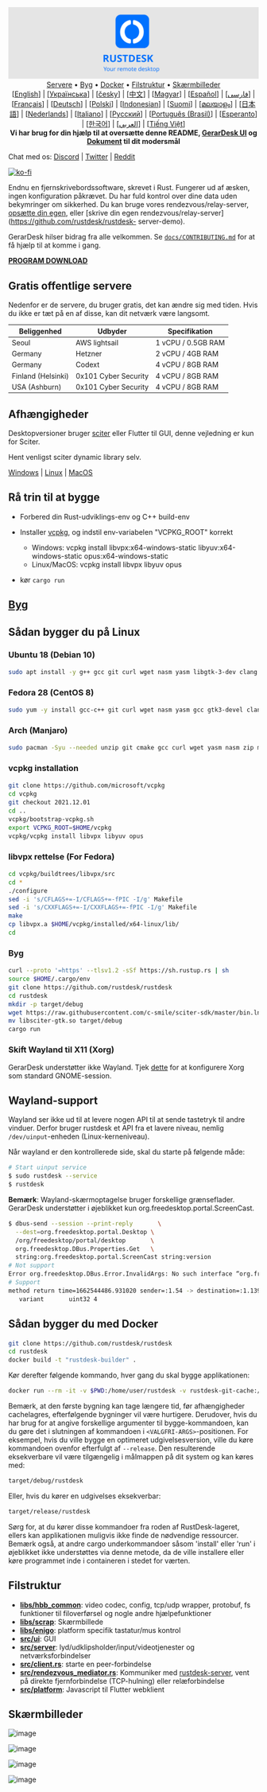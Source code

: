 <p align="center">
  <img src="../res/logo-header.svg" alt="GerarDesk - Your remote desktop"><br>
  <a href="#gratis-offentlige-servere">Servere</a> •
  <a href="#rå-trin-til-at-bygge">Byg</a> •
  <a href="#sådan-bygger-du-med-docker">Docker</a> •
  <a href="#filstruktur">Filstruktur</a> •
  <a href="#skærmbilleder">Skærmbilleder</a><br>
  [<a href="../README.md">English</a>] | [<a href="README-UA.md">Українська</a>] | [<a href="README-CS.md">česky</a>] | [<a href="README-ZH.md">中文</a>] | [<a href="README-HU.md">Magyar</a>] | [<a href="README-ES.md">Español</a>] | [<a href="README-FA.md">فارسی</a>] | [<a href="README-FR.md">Français</a>] | [<a href="README-DE.md">Deutsch</a>] | [<a href="README-PL.md">Polski</a>] | [<a href="README-ID.md">Indonesian</a>] | [<a href="README-FI.md">Suomi</a>] | [<a href="README-ML.md">മലയാളം</a>] | [<a href="README-JP.md">日本語</a>] | [<a href="README-NL.md">Nederlands</a>] | [<a href="README-IT.md">Italiano</a>] | [<a href="README-RU.md">Русский</a>] | [<a href="README-PTBR.md">Português (Brasil)</a>] | [<a href="README-EO.md">Esperanto</a>] | [<a href="README-KR.md">한국어</a>] | [<a href="README-AR.md">العربي</a>] | [<a href="README-VN.md">Tiếng Việt</a>]<br>
  <b>Vi har brug for din hjælp til at oversætte denne README, <a href="https://github.com/rustdesk/rustdesk/tree/master/src/lang">GerarDesk UI</a> og <a href=" https://github.com/rustdesk/doc.rustdesk.com">Dokument</a> til dit modersmål</b>
</p>

Chat med os: [Discord](https://discord.gg/nDceKgxnkV) | [Twitter](https://twitter.com/rustdesk) | [Reddit](https://www.reddit.com/r/rustdesk)

[![ko-fi](https://ko-fi.com/img/githubbutton_sm.svg)](https://ko-fi.com/I2I04VU09)

Endnu en fjernskrivebordssoftware, skrevet i Rust. Fungerer ud af æsken, ingen konfiguration påkrævet. Du har fuld kontrol over dine data uden bekymringer om sikkerhed. Du kan bruge vores rendezvous/relay-server, [opsætte din egen](https://rustdesk.com/server), eller [skrive din egen rendezvous/relay-server](https://github.com/rustdesk/rustdesk- server-demo).

GerarDesk hilser bidrag fra alle velkommen. Se [`docs/CONTRIBUTING.md`](docs/CONTRIBUTING.md) for at få hjælp til at komme i gang.

[**PROGRAM DOWNLOAD**](https://github.com/rustdesk/rustdesk/releases)

## Gratis offentlige servere

Nedenfor er de servere, du bruger gratis, det kan ændre sig med tiden. Hvis du ikke er tæt på en af disse, kan dit netværk være langsomt.

| Beliggenhed | Udbyder | Specifikation |
| ---------- | ------------- | ------------------ |
| Seoul | AWS lightsail | 1 vCPU / 0.5GB RAM |
| Germany | Hetzner | 2 vCPU / 4GB RAM |
| Germany | Codext | 4 vCPU / 8GB RAM |
| Finland (Helsinki) | 0x101 Cyber Security | 4 vCPU / 8GB RAM |
| USA (Ashburn) | 0x101 Cyber Security | 4 vCPU / 8GB RAM |

## Afhængigheder

Desktopversioner bruger [sciter](https://sciter.com/) eller Flutter til GUI, denne vejledning er kun for Sciter.

Hent venligst sciter dynamic library selv.

[Windows](https://raw.githubusercontent.com/c-smile/sciter-sdk/master/bin.win/x64/sciter.dll) |
[Linux](https://raw.githubusercontent.com/c-smile/sciter-sdk/master/bin.lnx/x64/libsciter-gtk.so) |
[MacOS](https://raw.githubusercontent.com/c-smile/sciter-sdk/master/bin.osx/libsciter.dylib)

## Rå trin til at bygge

- Forbered din Rust-udviklings-env og C++ build-env

- Installer [vcpkg](https://github.com/microsoft/vcpkg), og indstil env-variabelen "VCPKG_ROOT" korrekt

  - Windows: vcpkg install libvpx:x64-windows-static libyuv:x64-windows-static opus:x64-windows-static
  - Linux/MacOS: vcpkg install libvpx libyuv opus

- kør `cargo run`

## [Byg](https://rustdesk.com/docs/en/dev/build/)

## Sådan bygger du på Linux

### Ubuntu 18 (Debian 10)

```sh
sudo apt install -y g++ gcc git curl wget nasm yasm libgtk-3-dev clang libxcb-randr0-dev libxdo-dev libxfixes-dev libxcb-shape0-dev libxcb-xfixes0-dev libasound2-dev libpulse-dev cmake
```

### Fedora 28 (CentOS 8)

```sh
sudo yum -y install gcc-c++ git curl wget nasm yasm gcc gtk3-devel clang libxcb-devel libxdo-devel libXfixes-devel pulseaudio-libs-devel cmake alsa-lib-devel
```

### Arch (Manjaro)

```sh
sudo pacman -Syu --needed unzip git cmake gcc curl wget yasm nasm zip make pkg-config clang gtk3 xdotool libxcb libxfixes alsa-lib pipewire
```

### vcpkg installation

```sh
git clone https://github.com/microsoft/vcpkg
cd vcpkg
git checkout 2021.12.01
cd ..
vcpkg/bootstrap-vcpkg.sh
export VCPKG_ROOT=$HOME/vcpkg
vcpkg/vcpkg install libvpx libyuv opus
```

### libvpx rettelse (For Fedora)

```sh
cd vcpkg/buildtrees/libvpx/src
cd *
./configure
sed -i 's/CFLAGS+=-I/CFLAGS+=-fPIC -I/g' Makefile
sed -i 's/CXXFLAGS+=-I/CXXFLAGS+=-fPIC -I/g' Makefile
make
cp libvpx.a $HOME/vcpkg/installed/x64-linux/lib/
cd
```

### Byg

```sh
curl --proto '=https' --tlsv1.2 -sSf https://sh.rustup.rs | sh
source $HOME/.cargo/env
git clone https://github.com/rustdesk/rustdesk
cd rustdesk
mkdir -p target/debug
wget https://raw.githubusercontent.com/c-smile/sciter-sdk/master/bin.lnx/x64/libsciter-gtk.so
mv libsciter-gtk.so target/debug
cargo run
```

### Skift Wayland til X11 (Xorg)

GerarDesk understøtter ikke Wayland. Tjek [dette](https://docs.fedoraproject.org/en-US/quick-docs/configuring-xorg-as-default-gnome-session/) for at konfigurere Xorg som standard GNOME-session.

## Wayland-support

Wayland ser ikke ud til at levere nogen API til at sende tastetryk til andre vinduer. Derfor bruger rustdesk et API fra et lavere niveau, nemlig `/dev/uinput`-enheden (Linux-kerneniveau).

Når wayland er den kontrollerede side, skal du starte på følgende måde:
```bash
# Start uinput service
$ sudo rustdesk --service
$ rustdesk
```
**Bemærk**: Wayland-skærmoptagelse bruger forskellige grænseflader. GerarDesk understøtter i øjeblikket kun org.freedesktop.portal.ScreenCast.
```bash
$ dbus-send --session --print-reply       \
  --dest=org.freedesktop.portal.Desktop \
  /org/freedesktop/portal/desktop       \
  org.freedesktop.DBus.Properties.Get   \
  string:org.freedesktop.portal.ScreenCast string:version
# Not support
Error org.freedesktop.DBus.Error.InvalidArgs: No such interface “org.freedesktop.portal.ScreenCast”
# Support
method return time=1662544486.931020 sender=:1.54 -> destination=:1.139 serial=257 reply_serial=2
   variant       uint32 4
```
## Sådan bygger du med Docker

```sh
git clone https://github.com/rustdesk/rustdesk
cd rustdesk
docker build -t "rustdesk-builder" .
```

Kør derefter følgende kommando, hver gang du skal bygge applikationen:
```sh
docker run --rm -it -v $PWD:/home/user/rustdesk -v rustdesk-git-cache:/home/user/.cargo/git -v rustdesk-registry-cache:/home/user/.cargo/registry -e PUID="$(id -u)" -e PGID="$(id -g)" rustdesk-builder
```

Bemærk, at den første bygning kan tage længere tid, før afhængigheder cachelagres, efterfølgende bygninger vil være hurtigere. Derudover, hvis du har brug for at angive forskellige argumenter til bygge-kommandoen, kan du gøre det i slutningen af kommandoen i `<VALGFRI-ARGS>`-positionen. For eksempel, hvis du ville bygge en optimeret udgivelsesversion, ville du køre kommandoen ovenfor efterfulgt af `--release`. Den resulterende eksekverbare vil være tilgængelig i målmappen på dit system og kan køres med:

```sh
target/debug/rustdesk
```

Eller, hvis du kører en udgivelses eksekverbar:

```sh
target/release/rustdesk
```

Sørg for, at du kører disse kommandoer fra roden af RustDesk-lageret, ellers kan applikationen muligvis ikke finde de nødvendige ressourcer. Bemærk også, at andre cargo underkommandoer såsom 'install' eller 'run' i øjeblikket ikke understøttes via denne metode, da de ville installere eller køre programmet inde i containeren i stedet for værten.

## Filstruktur

- **[libs/hbb_common](https://github.com/rustdesk/rustdesk/tree/master/libs/hbb_common)**: video codec, config, tcp/udp wrapper, protobuf, fs funktioner til filoverførsel og nogle andre hjælpefunktioner
- **[libs/scrap](https://github.com/rustdesk/rustdesk/tree/master/libs/scrap)**: Skærmbillede
- **[libs/enigo](https://github.com/rustdesk/rustdesk/tree/master/libs/enigo)**: platform specifik tastatur/mus kontrol
- **[src/ui](https://github.com/rustdesk/rustdesk/tree/master/src/ui)**: GUI
- **[src/server](https://github.com/rustdesk/rustdesk/tree/master/src/server)**: lyd/udklipsholder/input/videotjenester og netværksforbindelser
- **[src/client.rs](https://github.com/rustdesk/rustdesk/tree/master/src/client.rs)**: starte en peer-forbindelse
- **[src/rendezvous_mediator.rs](https://github.com/rustdesk/rustdesk/tree/master/src/rendezvous_mediator.rs)**: Kommuniker med [rustdesk-server](https://github.com/rustdesk/rustdesk-server), vent på direkte fjernforbindelse (TCP-hulning) eller relæforbindelse
- **[src/platform](https://github.com/rustdesk/rustdesk/tree/master/src/platform)**: Javascript til Flutter webklient

## Skærmbilleder

![image](https://user-images.githubusercontent.com/71636191/113112362-ae4deb80-923b-11eb-957d-ff88daad4f06.png)

![image](https://user-images.githubusercontent.com/71636191/113112619-f705a480-923b-11eb-911d-97e984ef52b6.png)

![image](https://user-images.githubusercontent.com/71636191/113112857-3fbd5d80-923c-11eb-9836-768325faf906.png)

![image](https://user-images.githubusercontent.com/71636191/135385039-38fdbd72-379a-422d-b97f-33df71fb1cec.png)
